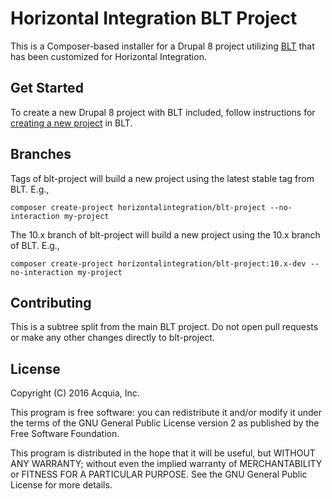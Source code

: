 # Horizontal Integration BLT Project

This is a Composer-based installer for a Drupal 8 project utilizing [BLT](https://github.com/acquia/blt) that has been customized for Horizontal Integration.

## Get Started

To create a new Drupal 8 project with BLT included, follow instructions for [creating a new project](https://docs.acquia.com/blt/install/creating-new-project/) in BLT.

## Branches

Tags of blt-project will build a new project using the latest stable tag from BLT. E.g.,

`composer create-project horizontalintegration/blt-project --no-interaction my-project`

The 10.x branch of blt-project will build a new project using the 10.x branch of BLT. E.g.,

`composer create-project horizontalintegration/blt-project:10.x-dev --no-interaction my-project`

## Contributing

This is a subtree split from the main BLT project. Do not open pull requests or make any other changes directly to blt-project.

## License

Copyright (C) 2016 Acquia, Inc.

This program is free software: you can redistribute it and/or modify it under the terms of the GNU General Public License version 2 as published by the Free Software Foundation.

This program is distributed in the hope that it will be useful, but WITHOUT ANY WARRANTY; without even the implied warranty of MERCHANTABILITY or FITNESS FOR A PARTICULAR PURPOSE.  See the GNU General Public License for more details.
